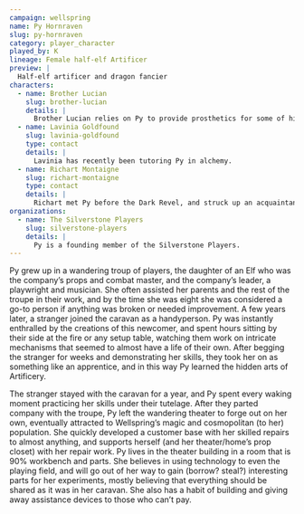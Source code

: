 ```yaml
---
campaign: wellspring
name: Py Hornraven
slug: py-hornraven
category: player_character
played_by: K
lineage: Female half-elf Artificer
preview: |
  Half-elf artificer and dragon fancier
characters:
  - name: Brother Lucian
    slug: brother-lucian
    details: |
      Brother Lucian relies on Py to provide prosthetics for some of his patients who cannot afford expensive magical solutions.
  - name: Lavinia Goldfound
    slug: lavinia-goldfound
    type: contact
    details: |
      Lavinia has recently been tutoring Py in alchemy.
  - name: Richart Montaigne
    slug: richart-montaigne
    type: contact
    details: |
      Richart met Py before the Dark Revel, and struck up an acquaintance based on a shared love of quality copperware.
organizations:
  - name: The Silverstone Players
    slug: silverstone-players
    details: |
      Py is a founding member of the Silverstone Players.
---
```


Py grew up in a wandering troup of players, the daughter of an Elf who was the company’s props and combat master, and the company’s leader, a playwright and musician. She often assisted her parents and the rest of the troupe in their work, and by the time she was eight she was considered a go-to person if anything was broken or needed improvement. A few years later, a stranger joined the caravan as a handyperson. Py was instantly enthralled by the creations of this newcomer, and spent hours sitting by their side at the fire or any setup table, watching them work on intricate mechanisms that seemed to almost have a life of their own. After begging the stranger for weeks and demonstrating her skills, they took her on as something like an apprentice, and in this way Py learned the hidden arts of Artificery.

The stranger stayed with the caravan for a year, and Py spent every waking moment practicing her skills under their tutelage. After they parted company with the troupe, Py left the wandering theater to forge out on her own, eventually attracted to Wellspring’s magic and cosmopolitan (to her) population. She quickly developed a customer base with her skilled repairs to almost anything, and supports herself (and her theater/home’s prop closet) with her repair work. Py lives in the theater building in a room that is 90% workbench and parts. She believes in using technology to even the playing field, and will go out of her way to gain (borrow? steal?) interesting parts for her experiments, mostly believing that everything should be shared as it was in her caravan. She also has a habit of building and giving away assistance devices to those who can’t pay.
